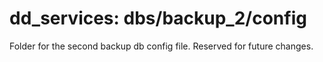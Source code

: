 # dd_services: dbs/backup_2/config

Folder for the second backup db config file. Reserved for future changes.